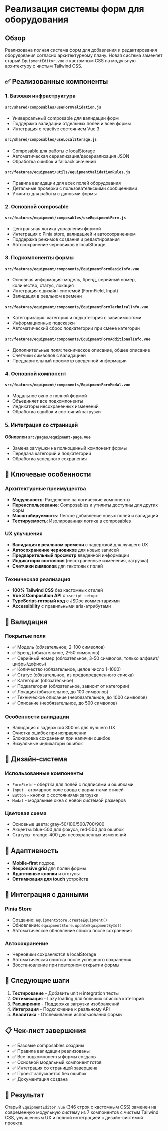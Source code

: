 # Реализация системы форм для оборудования

## Обзор

Реализована полная система форм для добавления и редактирования оборудования согласно архитектурному плану. Новая система заменяет старый `EquipmentEditor.vue` с кастомным CSS на модульную архитектуру с чистым Tailwind CSS.

## ✅ Реализованные компоненты

### 1. Базовая инфраструктура

#### `src/shared/composables/useFormValidation.js`
- Универсальный composable для валидации форм
- Поддержка валидации отдельных полей и всей формы
- Интеграция с reactive состоянием Vue 3

#### `src/shared/composables/useLocalStorage.js`
- Composable для работы с localStorage
- Автоматическая сериализация/десериализация JSON
- Обработка ошибок и fallback значений

#### `src/features/equipment/utils/equipmentValidationRules.js`
- Правила валидации для всех полей оборудования
- Детальные проверки с пользовательскими сообщениями
- Утилиты для работы с данными формы

### 2. Основной composable

#### `src/features/equipment/composables/useEquipmentForm.js`
- Центральная логика управления формой
- Интеграция с Pinia store, валидацией и автосохранением
- Поддержка режимов создания и редактирования
- Автосохранение черновиков в localStorage

### 3. Подкомпоненты формы

#### `src/features/equipment/components/EquipmentFormBasicInfo.vue`
- Основная информация: модель, бренд, серийный номер, количество, статус, локация
- Интеграция с дизайн-системой (FormField, Input)
- Валидация в реальном времени

#### `src/features/equipment/components/EquipmentFormTechnicalInfo.vue`
- Категоризация: категория и подкатегория с зависимостями
- Информационные подсказки
- Автоматический сброс подкатегории при смене категории

#### `src/features/equipment/components/EquipmentFormAdditionalInfo.vue`
- Дополнительные поля: техническое описание, общее описание
- Счетчики символов с валидацией
- Предварительный просмотр введенной информации

### 4. Основной компонент

#### `src/features/equipment/components/EquipmentFormModal.vue`
- Модальное окно с полной формой
- Объединяет все подкомпоненты
- Индикаторы несохраненных изменений
- Обработка ошибок и состояний загрузки

### 5. Интеграция со страницей

#### Обновлен `src/pages/equipment-page.vue`
- Замена заглушки на полноценный компонент формы
- Передача категорий и подкатегорий
- Обработка успешного сохранения

## 🎯 Ключевые особенности

### Архитектурные преимущества
- **Модульность**: Разделение на логические компоненты
- **Переиспользование**: Composables и утилиты доступны для других форм
- **Масштабируемость**: Легкое добавление новых полей и валидаций
- **Тестируемость**: Изолированная логика в composables

### UX улучшения
- **Валидация в реальном времени** с задержкой для лучшего UX
- **Автосохранение черновиков** для новых записей
- **Предварительный просмотр** введенной информации
- **Индикаторы состояния** (несохраненные изменения, загрузка)
- **Счетчики символов** для текстовых полей

### Техническая реализация
- **100% Tailwind CSS** без кастомных стилей
- **Vue 3 Composition API** с `<script setup>`
- **TypeScript-готовый код** с JSDoc комментариями
- **Accessibility** с правильными aria-атрибутами

## 🔧 Валидация

### Покрытые поля
- ✅ Модель (обязательное, 2-100 символов)
- ✅ Бренд (обязательное, 2-50 символов)
- ✅ Серийный номер (обязательное, 3-50 символов, только алфавит/цифры/дефисы)
- ✅ Количество (обязательное, целое число 1-1000)
- ✅ Статус (обязательное, из предопределенного списка)
- ✅ Категория (обязательное)
- ✅ Подкатегория (обязательное, зависит от категории)
- ✅ Локация (обязательное, до 100 символов)
- ✅ Техническое описание (необязательное, до 1000 символов)
- ✅ Описание (необязательное, до 500 символов)

### Особенности валидации
- Валидация с задержкой 300ms для лучшего UX
- Очистка ошибок при исправлении
- Блокировка сохранения при наличии ошибок
- Визуальные индикаторы ошибок

## 🎨 Дизайн-система

### Использованные компоненты
- `FormField` - обертка для полей с подписями и ошибками
- `Input` - атомарное поле ввода с вариантами стилей
- `Button` - кнопки с состояниями загрузки
- `Modal` - модальные окна с новой системой размеров

### Цветовая схема
- Основные цвета: gray-50/100/500/700/900
- Акценты: blue-500 для фокуса, red-500 для ошибок
- Статусы: orange-400 для несохраненных изменений

## 📱 Адаптивность

- **Mobile-first** подход
- **Responsive grid** для полей формы
- **Адаптивные кнопки** и отступы
- **Оптимизация для touch** устройств

## 🔄 Интеграция с данными

### Pinia Store
- Создание: `equipmentStore.createEquipment()`
- Обновление: `equipmentStore.updateEquipmentById()`
- Автоматическое обновление списка после сохранения

### Автосохранение
- Черновики сохраняются в localStorage
- Автоматическая очистка после успешного сохранения
- Восстановление при повторном открытии формы

## 🚀 Следующие шаги

1. **Тестирование** - Добавить unit и integration тесты
2. **Оптимизация** - Lazy loading для больших списков категорий
3. **Расширение** - Поддержка загрузки изображений
4. **Интеграция** - Подключение к реальному API
5. **Аналитика** - Отслеживание использования формы

## 📋 Чек-лист завершения

- ✅ Базовые composables созданы
- ✅ Правила валидации реализованы
- ✅ Все подкомпоненты формы созданы
- ✅ Основной модальный компонент готов
- ✅ Интеграция со страницей завершена
- ✅ Проект запускается без ошибок
- ✅ Документация создана

## 🎉 Результат

Старый `EquipmentEditor.vue` (346 строк с кастомным CSS) заменен на современную модульную систему из 7 компонентов с чистым Tailwind CSS, улучшенным UX и полной интеграцией с дизайн-системой проекта. 